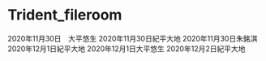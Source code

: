 # Trident_fileroom
2020年11月30日　大平悠生
2020年11月30日紀平大地
2020年11月30日朱銘淇
2020年12月1日紀平大地
2020年12月1日大平悠生
2020年12月2日紀平大地
